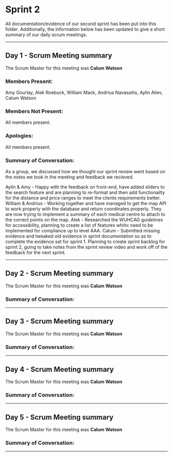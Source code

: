 # Sprint 2

All documentation/evidence of our second sprint has been put into this folder. Additionally, the information below has been updated to give a short summary of our daily scrum meetings.

---

## Day 1 - Scrum Meeting summary
The Scrum Master for this meeting was **Calum Watson**

### Members Present:
Amy Gourlay, Alek Roebuck, William Mack, Andrius Navasaitis, Aylin Aliev, Calum Watson

### Members Not Present:
All members present.

### Apologies:
All members present.

### Summary of Conversation:
As a group, we discussed how we thought our sprint review went based on the notes we took in the meeting and feedback we recieved. 

Aylin & Amy - Happy with the feedback on front-end, have added sliders to the search feature and are planning to re-format and then add functionailty for the distance and price ranges to meet the clients requirements better.
William & Andrius - Working together and have managed to get the map API to work properly with the database and return coordinates properly. They are now trying to implement a summary of each medical centre to attach to the correct points on the map.
Alek - Researched the WUHCAG guidelines for accessibility, planning to create a list of features whihc need to be implemented for compliance up to level AAA.
Calum - Submitted missing evidence and tweaked old evidence in sprint documentation so as to complete the evidence set for sprint 1. Planning to create sprint backlog for sprint 2, going to take notes from the sprint review video and work off of the feedback for the next sprint.

---

## Day 2 - Scrum Meeting summary
The Scrum Master for this meeting was **Calum Watson**



### Summary of Conversation:


---

## Day 3 - Scrum Meeting summary
The Scrum Master for this meeting was **Calum Watson**



### Summary of Conversation:


---

## Day 4 - Scrum Meeting summary
The Scrum Master for this meeting was **Calum Watson**



### Summary of Conversation:


---

## Day 5 - Scrum Meeting summary
The Scrum Master for this meeting was **Calum Watson**



### Summary of Conversation:

---
